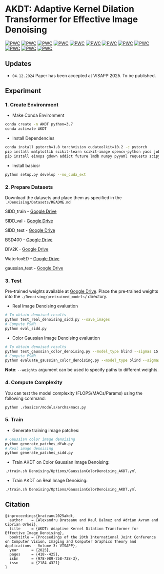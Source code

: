 # AKDT: Adaptive Kernel Dilation Transformer for Effective Image Denoising

[![PWC](https://img.shields.io/endpoint.svg?url=https://paperswithcode.com/badge/akdt-adaptive-kernel-dilation-transformer-for/color-image-denoising-on-cbsd68-sigma15)](https://paperswithcode.com/sota/color-image-denoising-on-cbsd68-sigma15?p=akdt-adaptive-kernel-dilation-transformer-for)
[![PWC](https://img.shields.io/endpoint.svg?url=https://paperswithcode.com/badge/akdt-adaptive-kernel-dilation-transformer-for/color-image-denoising-on-cbsd68-sigma25)](https://paperswithcode.com/sota/color-image-denoising-on-cbsd68-sigma25?p=akdt-adaptive-kernel-dilation-transformer-for)
[![PWC](https://img.shields.io/endpoint.svg?url=https://paperswithcode.com/badge/akdt-adaptive-kernel-dilation-transformer-for/color-image-denoising-on-mcmaster-sigma15)](https://paperswithcode.com/sota/color-image-denoising-on-mcmaster-sigma15?p=akdt-adaptive-kernel-dilation-transformer-for)
[![PWC](https://img.shields.io/endpoint.svg?url=https://paperswithcode.com/badge/akdt-adaptive-kernel-dilation-transformer-for/color-image-denoising-on-mcmaster-sigma25)](https://paperswithcode.com/sota/color-image-denoising-on-mcmaster-sigma25?p=akdt-adaptive-kernel-dilation-transformer-for)
[![PWC](https://img.shields.io/endpoint.svg?url=https://paperswithcode.com/badge/akdt-adaptive-kernel-dilation-transformer-for/color-image-denoising-on-mcmaster-sigma50)](https://paperswithcode.com/sota/color-image-denoising-on-mcmaster-sigma50?p=akdt-adaptive-kernel-dilation-transformer-for)
[![PWC](https://img.shields.io/endpoint.svg?url=https://paperswithcode.com/badge/akdt-adaptive-kernel-dilation-transformer-for/color-image-denoising-on-urban100-sigma15-1)](https://paperswithcode.com/sota/color-image-denoising-on-urban100-sigma15-1?p=akdt-adaptive-kernel-dilation-transformer-for)
[![PWC](https://img.shields.io/endpoint.svg?url=https://paperswithcode.com/badge/akdt-adaptive-kernel-dilation-transformer-for/image-denoising-on-urban100-sigma15)](https://paperswithcode.com/sota/image-denoising-on-urban100-sigma15?p=akdt-adaptive-kernel-dilation-transformer-for)
[![PWC](https://img.shields.io/endpoint.svg?url=https://paperswithcode.com/badge/akdt-adaptive-kernel-dilation-transformer-for/color-image-denoising-on-urban100-sigma25)](https://paperswithcode.com/sota/color-image-denoising-on-urban100-sigma25?p=akdt-adaptive-kernel-dilation-transformer-for)
[![PWC](https://img.shields.io/endpoint.svg?url=https://paperswithcode.com/badge/akdt-adaptive-kernel-dilation-transformer-for/image-denoising-on-urban100-sigma50)](https://paperswithcode.com/sota/image-denoising-on-urban100-sigma50?p=akdt-adaptive-kernel-dilation-transformer-for)
[![PWC](https://img.shields.io/endpoint.svg?url=https://paperswithcode.com/badge/akdt-adaptive-kernel-dilation-transformer-for/color-image-denoising-on-cbsd68-sigma50)](https://paperswithcode.com/sota/color-image-denoising-on-cbsd68-sigma50?p=akdt-adaptive-kernel-dilation-transformer-for)
[![PWC](https://img.shields.io/endpoint.svg?url=https://paperswithcode.com/badge/akdt-adaptive-kernel-dilation-transformer-for/color-image-denoising-on-urban100-sigma50)](https://paperswithcode.com/sota/color-image-denoising-on-urban100-sigma50?p=akdt-adaptive-kernel-dilation-transformer-for)
[![PWC](https://img.shields.io/endpoint.svg?url=https://paperswithcode.com/badge/akdt-adaptive-kernel-dilation-transformer-for/image-denoising-on-sidd)](https://paperswithcode.com/sota/image-denoising-on-sidd?p=akdt-adaptive-kernel-dilation-transformer-for)


## Updates
- `04.12.2024` Paper has been accepted at VISAPP 2025. To be published.
## Experiment

### 1. Create Environment
- Make Conda Environment
```bash
conda create -n AKDT python=3.7
conda activate AKDT
```
- Install Dependencies
```bash
conda install pytorch=1.8 torchvision cudatoolkit=10.2 -c pytorch
pip install matplotlib scikit-learn scikit-image opencv-python yacs joblib natsort h5py tqdm
pip install einops gdown addict future lmdb numpy pyyaml requests scipy tb-nightly yapf lpips
```
- Install basicsr
```bash
python setup.py develop --no_cuda_ext
```

### 2. Prepare Datasets
Download the datasets and place them as specified in the ```./Denoising/Datasets/README.md```

SIDD_train - [Google Drive](https://drive.google.com/file/d/1UHjWZzLPGweA9ZczmV8lFSRcIxqiOVJw/view?usp=sharing)

SIDD_val - [Google Drive](https://drive.google.com/file/d/1Fw6Ey1R-nCHN9WEpxv0MnMqxij-ECQYJ/view?usp=sharing)

SIDD_test - [Google Drive](https://drive.google.com/file/d/11vfqV-lqousZTuAit1Qkqghiv_taY0KZ/view?usp=sharing)

BSD400 - [Google Drive](https://drive.google.com/file/d/1idKFDkAHJGAFDn1OyXZxsTbOSBx9GS8N/view?usp=sharing)

DIV2K - [Google Drive](https://drive.google.com/file/d/13wLWWXvFkuYYVZMMAYiMVdSA7iVEf2fM/view?usp=sharing)

WaterlooED - [Google Drive](https://drive.google.com/file/d/19_mCE_GXfmE5yYsm-HEzuZQqmwMjPpJr/view?usp=sharing)

gaussian_test - [Google Drive](https://drive.google.com/file/d/1mwMLt-niNqcQpfN_ZduG9j4k6P_ZkOl0/view?usp=sharing)

### 3. Test
Pre-trained weights available at [Google Drive](https://drive.google.com/drive/folders/1n6hCeLXxJ2IDtSufdDB0dLo-gSLCHaRp?usp=sharing). Place the pre-trained weights into the ```./Denoising/pretrained_models/``` directory.

- Real Image Denoising evaluation
```bash
# To obtain denoised results
python test_real_denoising_sidd.py --save_images
# Compute PSNR
python eval_sidd.py
```

- Color Gaussian Image Denoising evaluation
```bash
# To obtain denoised results
python test_gaussian_color_denoising.py --model_type blind --sigmas 15,25,50
# Compute PSNR
python evaluate_gaussian_color_denoising.py --model_type blind --sigmas 15,25,50
```

**Note**: ```--weights``` argument can be used to specify paths to different weights.

### 4. Compute Complexity
You can test the model complexity (FLOPS/MACs/Params) using the following command:
```bash
python ./basicsr/models/archs/macs.py
```

### 5. Train
- Generate training image patches:
```bash
# Gaussian color image denoising
python generate_patches_dfwb.py 
# Real image denoising
python generate_patches_sidd.py 
```

- Train AKDT on Color Gaussian Image Denoising:
```bash
./train.sh Denoising/Options/GaussianColorDenoising_AKDT.yml
```

- Train AKDT on Real Image Denoising:
```bash
./train.sh Denoising/Options/GaussianColorDenoising_AKDT.yml
```


## Citation
```
@inproceedings{brateanu2025akdt,
  author    = {Alexandru Brateanu and Raul Balmez and Adrian Avram and Ciprian Orhei},
  title     = {AKDT: Adaptive Kernel Dilation Transformer for Effective Image Denoising},
  booktitle = {Proceedings of the 20th International Joint Conference on Computer Vision, Imaging and Computer Graphics Theory and Applications - Volume 3: VISAPP},
  year      = {2025},
  pages     = {418--425},
  isbn      = {978-989-758-728-3},
  issn      = {2184-4321}
}

```
